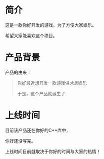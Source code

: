 # 简介

这是一款你好开发的游戏，为了方便大家娱乐。

希望大家能喜欢这个项目。

# 产品背景

产品的由来：

> 你好最近想开发一款游戏供*大家*娱乐
> 
> 于是，这个产品就诞生了

# 上线时间

目前该产品还在你好的C++库中，

你好还没写完。

上线时间目前就取决于你好的时间与大家的热情！
